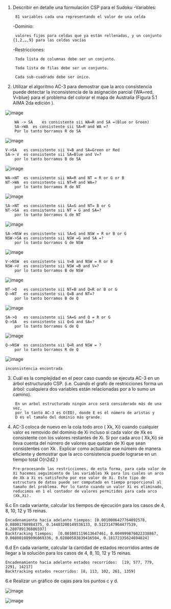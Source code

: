 1. Describir en detalle una formulación CSP para el Sudoku
    -Variables: 
    
        81 variables cada una representando el valor de una celda
    
    -Dominio: 
 
        valores fijos para celdas que ya están rellenadas, y un conjunto {1,2,…,9} para las celdas vacías
    
    -Restricciones: 

        Toda lista de columnas debe ser un conjunto.
      
        Toda lista de filas debe ser un conjunto.
      
        Cada sub-cuadrado debe ser único. 
2. Utilizar el algoritmo AC-3 para demostrar que la arco consistencia puede detectar la inconsistencia de la asignación parcial {WA=red, V=blue} para el problema del colorar el mapa de Australia (Figura 5.1 AIMA 2da edición ).



![image](https://user-images.githubusercontent.com/88351465/135772291-a8e73bf1-8dc8-4ae3-b93a-b33cdc021bc8.png)


        WA -> SA 	es consistente sii WA=R and SA =(Blue or Green)
        SA->WA	es consistente sii SA=R and WA =?	
	    Por lo tanto borramos R de SA	

						

![image](https://user-images.githubusercontent.com/88351465/135772303-b03510c5-22b2-4c1e-a414-79aae90c248e.png)

	V->SA 	es consistente sii V=B and SA=Green or Red	
	SA-> V 	es consistente sii SA=Blue and V=?	
		por lo tanto borramos B de SA	

![image](https://user-images.githubusercontent.com/88351465/135772318-dfbc8773-8866-49e1-b793-89b497214228.png)

	WA->NT	es consistente sii WA=R and NT = R or G or B	
	NT->WA	es consistente sii NT=R and WA=?	
		por lo tanto borramos R de NT	

![image](https://user-images.githubusercontent.com/88351465/135772327-e71b8c0b-60c5-42f9-9035-08319f988bc9.png)

	SA->NT	es consistente sii SA=G and NT= B or G	
	NT->SA	es consistente sii NT = G and SA=?	
		por lo tanto borramos G de NT	


![image](https://user-images.githubusercontent.com/88351465/135772336-0093eabb-9d50-4b1d-890c-51a0229bce53.png)

	SA->NSW	es consistente sii SA=G and NSW = R or B or G		
	NSW->SA	es consistente sii NSW =G and SA =?		
		por lo tanto borramos G de NSW		


![image](https://user-images.githubusercontent.com/88351465/135772350-f631c5db-72f0-48c6-ab69-ac61f68d03f9.png)


	V->NSW 	es consistente sii V=B and NSW = R or B	
	NSW->V	es consistente sii NSW =B and V=?	
		por lo tanto borramos B de NSW	

![image](https://user-images.githubusercontent.com/88351465/135772357-e82997d7-8b6a-48f0-a432-c587c7cfe383.png)

	NT->Q 	es consistente sii NT=B and Q=R or B or G	
	Q->NT	es consistente sii Q=B and NT=?	
		por lo tanto borramos B de Q	

![image](https://user-images.githubusercontent.com/88351465/135772361-53a87a8e-24f2-46ae-999f-70e5ee70eeee.png)

	SA->Q	es consistente sii SA=G and Q = R or G	
	Q->SA	es consistente sii Q=G and SA=?	
		por lo tanto borramos G de Q	



![image](https://user-images.githubusercontent.com/88351465/135772374-949d4e5c-0a30-4337-a66c-47eb466c383d.png)

	Q->NSW	es consistente sii Q=R and NSW = ?	
		por lo tanto borramos R de Q	

![image](https://user-images.githubusercontent.com/88351465/135772378-f21d43a3-80a2-4fbc-ab98-73a3e43c7def.png)

	inconsistencia encontrada

3. Cuál es la complejidad en el peor caso cuando se ejecuta AC-3 en un árbol estructurado CSP. (i.e. Cuando el grafo de restricciones forma un árbol: cualquiera dos variables están relacionadas por a lo sumo un camino).

		En un arbol estructurado ningún arco será considerado más de una vez, 
		por lo tanto AC-3 es O(ED), donde E es el número de aristas y 
		D es el tamaño del dominio más grande.

4.  AC-3 coloca de nuevo en la cola todo arco ( Xk, Xi) cuando cualquier valor es removido del dominio de Xi incluso si cada valor de Xk es consistente con los valores restantes de Xi. Si por cada arco ( Xk,Xi) se lleva cuenta del número de valores que quedan de Xi que sean consistentes con Xk . Explicar como actualizar ese número de manera eficiente y demostrar que la arco consistencia puede lograrse en un tiempo total O(n2d2 )

		Pre-procesando las restricciones, de esta forma, para cada valor de Xi hacemos seguimiento de las variables Xk para los cuales un arco de Xk a Xi es satisfecho por ese valor de Xi. Este tipo de estructura de datos puede ser computado en tiempo proporcional al tamaño del problema. Por lo tanto cuando un valor Xi es eliminado, reducimos en 1 el contador de valores permitidos para cada arco (Xk,Xi). 

6.c En cada variante, calcular los tiempos de ejecución para los casos de 4, 8, 10, 12 y 15 reinas.

	Encadenamiento hacia adelante tiempos: [0.0010006427764892578, 0.08001708984375, 0.14403200149536133, 0.5123147964477539, 4.280789136886597]
	Backtracking tiempos:  [0.001001119613647461, 0.004999876022338867, 0.008001089096069336, 0.02800583839416504, 0.18172335624694824]
	
6.d En cada variante, calcular la cantidad de estados recorridos antes de llegar a la solución para los casos de 4, 8, 10, 12 y 15 reinas.

	Encadenamiento hacia adelante estados recorridos:  [19, 577, 779, 2291, 14217]
	Backtracking estados recorridos: [8, 113, 102, 261, 1359]

6.e Realizar un gráfico de cajas para los puntos c y d.

![image](https://user-images.githubusercontent.com/88351465/135772873-a2c63870-6bb4-4f51-aa3c-508922a7eae9.png)

![image](https://user-images.githubusercontent.com/88351465/135772859-1f198481-00d5-4a74-bfad-dc4e61e8145b.png)
